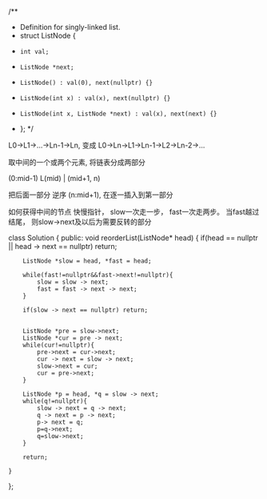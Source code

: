 /**
 * Definition for singly-linked list.
 * struct ListNode {
 *     int val;
 *     ListNode *next;
 *     ListNode() : val(0), next(nullptr) {}
 *     ListNode(int x) : val(x), next(nullptr) {}
 *     ListNode(int x, ListNode *next) : val(x), next(next) {}
 * };
 */



L0→L1→…→Ln-1→Ln,
变成 
L0→Ln→L1→Ln-1→L2→Ln-2→…

取中间的一个或两个元素, 将链表分成两部分

(0:mid-1) L(mid) | (mid+1, n)

把后面一部分 逆序 (n:mid+1), 在逐一插入到第一部分

如何获得中间的节点
    快慢指针， slow一次走一步， fast一次走两步。 当fast越过结尾， 则slow->next及以后为需要反转的部分


class Solution {
public:
    void reorderList(ListNode* head) {
        if(head == nullptr || head -> next == nullptr) return;

        ListNode *slow = head, *fast = head;

        while(fast!=nullptr&&fast->next!=nullptr){
            slow = slow -> next;
            fast = fast -> next -> next;
        }

        if(slow -> next == nullptr) return;


        ListNode *pre = slow->next;
        ListNode *cur = pre -> next;
        while(cur!=nullptr){
            pre->next = cur->next;
            cur -> next = slow -> next;
            slow->next = cur;
            cur = pre->next;
        }

        ListNode *p = head, *q = slow -> next;
        while(q!=nullptr){
            slow -> next = q -> next;
            q -> next = p -> next;
            p-> next = q;
            p=q->next;
            q=slow->next;
        }

        return;

    }
};